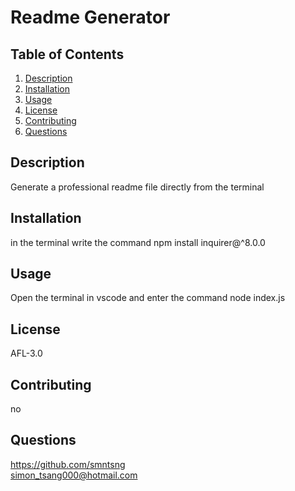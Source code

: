 # Readme Generator 

## Table of Contents

1. [Description](#Description)
2. [Installation](#Installation)
3. [Usage](#Usage)
4. [License](#License)
5. [Contributing](#Contributing)
6. [Questions](#Questions)

## Description
Generate a professional readme file directly from the terminal 

## Installation 
in the terminal write the command npm install inquirer@^8.0.0 

## Usage 
Open the terminal in vscode and enter the command node index.js 

## License 
AFL-3.0

## Contributing 
no

## Questions 
https://github.com/smntsng <br/>
simon_tsang000@hotmail.com